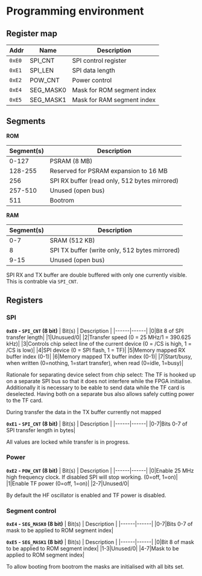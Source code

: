 # Programming environment

## Register map

| Addr  | Name | Description  |
|-------|-----|----|
| `0xE0` | SPI_CNT | SPI control register |
| `0xE1` | SPI_LEN | SPI data length |
| `0xE2` | POW_CNT | Power control |
| `0xE4` | SEG_MASK0 | Mask for ROM segment index |
| `0xE5` | SEG_MASK1 | Mask for RAM segment index |

## Segments

**ROM**

| Segment(s) | Description |
|------------|-------------|
| 0-127 | PSRAM (8 MB) |
| 128-255 | Reserved for PSRAM expansion to 16 MB |
| 256 | SPI RX buffer (read only, 512 bytes mirrored) |
| 257-510 | Unused (open bus) |
| 511 | Bootrom |

**RAM**

| Segment(s) | Description |
|------------|-------------|
| 0-7 | SRAM (512 KB) |
| 8 | SPI TX buffer (write only, 512 bytes mirrored) |
| 9-15 | Unused (open bus) |

SPI RX and TX buffer are double buffered with only one currently visible. This is contrable via `SPI_CNT`.

## Registers

### SPI

**`0xE0` - `SPI_CNT` (8 bit)**
| Bit(s) | Description |
|------|------|
|0|Bit 8 of SPI transfer length|
|1|Unusued/0|
|2|Transfer speed (0 = 25 MHz/1 = 390.625 kHz)|
|3|Controls chip select line of the current device (0 = /CS is high, 1 = /CS is low)|
|4|SPI device (0 = SPI flash, 1 = TF)|
|5|Memory mapped RX buffer index (0-1)|
|6|Memory mapped TX buffer index (0-1)|
|7|Start/busy, when written (0=nothing, 1=start transfer), when read (0=idle, 1=busy)|

Rationale for separating device select from chip select: The TF is hooked up on a separate SPI bus so that it does not interfere while the FPGA initialise. Additionally it is necessary to be eable to send data while the TF card is deselected. Having both on a separate bus also allows safely cutting power to the TF card.

During transfer the data in the TX buffer currently not mapped

**`0xE1` - `SPI_CNT` (8 bit)**
| Bit(s) | Description |
|------|------|
|0-7|Bits 0-7 of SPI transfer length in bytes|

All values are locked while transfer is in progress.

### Power

**`0xE2` - `POW_CNT` (8 bit)**
| Bit(s) | Description |
|------|------|
|0|Enable 25 MHz high frequency clock. If disabled SPI will stop working. (0=off, 1=on)|
|1|Enable TF power (0=off, 1=on)|
|2-7|Unused/0|

By default the HF oscillator is enabled and TF power is disabled.

### Segment control

**`0xE4` - `SEG_MASK0` (8 bit)**
| Bit(s) | Description |
|------|------|
|0-7|Bits 0-7 of mask to be applied to ROM segment index|

**`0xE5` - `SEG_MASK1` (8 bit)**
| Bit(s) | Description |
|------|------|
|0|Bit 8 of mask to be applied to ROM segment index|
|1-3|Unused/0|
|4-7|Mask to be applied to ROM segment index|

To allow booting from bootrom the masks are initialised with all bits set.
